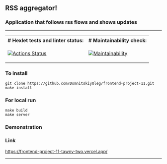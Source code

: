 ## RSS aggregator!
### Application that follows rss flows and shows updates
_________________________________________________________________________________________________________________________

<table>
<tr>
<th> # Hexlet tests and linter status: </th>
<th> # Maintainability check:  </th>
</tr>
<tr>
<td>

[![Actions Status](https://github.com/DomnitskiyOleg/frontend-project-11/workflows/hexlet-check/badge.svg)](https://github.com/DomnitskiyOleg/frontend-project-11/actions)

</td>
<td>

[![Maintainability](https://api.codeclimate.com/v1/badges/690fc1c357df35aa2489/maintainability)](https://codeclimate.com/github/DomnitskiyOleg/frontend-project-11/maintainability)

</td>
</tr>
</table>


### To install 
```
git clone https://github.com/DomnitskiyOleg/frontend-project-11.git
make install
```
### For local run 
```
make build
make server
```
### Demonstration
### Link

https://frontend-project-11-tawny-two.vercel.app/
___________________________________________________________________________________________________________________________


